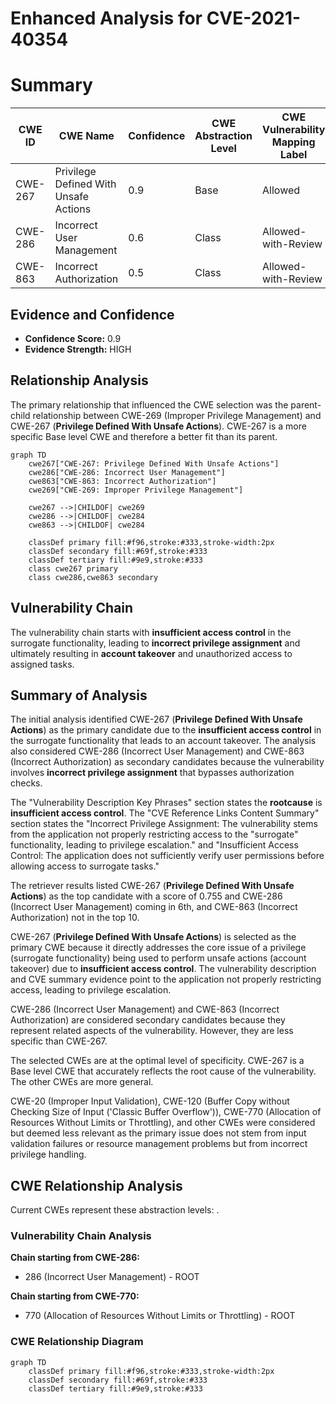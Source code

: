 # Enhanced Analysis for CVE-2021-40354

# Summary
| CWE ID | CWE Name | Confidence | CWE Abstraction Level | CWE Vulnerability Mapping Label | CWE-Vulnerability Mapping Notes |
|---|---|---|---|---|---|
| CWE-267 | Privilege Defined With Unsafe Actions | 0.9 | Base | Allowed | Primary CWE |
| CWE-286 | Incorrect User Management | 0.6 | Class | Allowed-with-Review | Secondary Candidate |
| CWE-863 | Incorrect Authorization | 0.5 | Class | Allowed-with-Review | Secondary Candidate |

## Evidence and Confidence

*   **Confidence Score:** 0.9
*   **Evidence Strength:** HIGH

## Relationship Analysis
The primary relationship that influenced the CWE selection was the parent-child relationship between CWE-269 (Improper Privilege Management) and CWE-267 (**Privilege Defined With Unsafe Actions**). CWE-267 is a more specific Base level CWE and therefore a better fit than its parent.

```mermaid
graph TD
    cwe267["CWE-267: Privilege Defined With Unsafe Actions"]
    cwe286["CWE-286: Incorrect User Management"]
    cwe863["CWE-863: Incorrect Authorization"]
    cwe269["CWE-269: Improper Privilege Management"]

    cwe267 -->|CHILDOF| cwe269
    cwe286 -->|CHILDOF| cwe284
    cwe863 -->|CHILDOF| cwe284

    classDef primary fill:#f96,stroke:#333,stroke-width:2px
    classDef secondary fill:#69f,stroke:#333
    classDef tertiary fill:#9e9,stroke:#333
    class cwe267 primary
    class cwe286,cwe863 secondary
```

## Vulnerability Chain
The vulnerability chain starts with **insufficient access control** in the surrogate functionality, leading to **incorrect privilege assignment** and ultimately resulting in **account takeover** and unauthorized access to assigned tasks.

## Summary of Analysis
The initial analysis identified CWE-267 (**Privilege Defined With Unsafe Actions**) as the primary candidate due to the **insufficient access control** in the surrogate functionality that leads to an account takeover. The analysis also considered CWE-286 (Incorrect User Management) and CWE-863 (Incorrect Authorization) as secondary candidates because the vulnerability involves **incorrect privilege assignment** that bypasses authorization checks.

The "Vulnerability Description Key Phrases" section states the **rootcause** is **insufficient access control**.
The "CVE Reference Links Content Summary" section states the "Incorrect Privilege Assignment: The vulnerability stems from the application not properly restricting access to the "surrogate" functionality, leading to privilege escalation." and "Insufficient Access Control: The application does not sufficiently verify user permissions before allowing access to surrogate tasks."

The retriever results listed CWE-267 (**Privilege Defined With Unsafe Actions**) as the top candidate with a score of 0.755 and CWE-286 (Incorrect User Management) coming in 6th, and CWE-863 (Incorrect Authorization) not in the top 10.

CWE-267 (**Privilege Defined With Unsafe Actions**) is selected as the primary CWE because it directly addresses the core issue of a privilege (surrogate functionality) being used to perform unsafe actions (account takeover) due to **insufficient access control**. The vulnerability description and CVE summary evidence point to the application not properly restricting access, leading to privilege escalation.

CWE-286 (Incorrect User Management) and CWE-863 (Incorrect Authorization) are considered secondary candidates because they represent related aspects of the vulnerability. However, they are less specific than CWE-267.

The selected CWEs are at the optimal level of specificity. CWE-267 is a Base level CWE that accurately reflects the root cause of the vulnerability. The other CWEs are more general.

CWE-20 (Improper Input Validation), CWE-120 (Buffer Copy without Checking Size of Input ('Classic Buffer Overflow')), CWE-770 (Allocation of Resources Without Limits or Throttling), and other CWEs were considered but deemed less relevant as the primary issue does not stem from input validation failures or resource management problems but from incorrect privilege handling.


## CWE Relationship Analysis

Current CWEs represent these abstraction levels: .


### Vulnerability Chain Analysis

**Chain starting from CWE-286:**
- 286 (Incorrect User Management) - ROOT


**Chain starting from CWE-770:**
- 770 (Allocation of Resources Without Limits or Throttling) - ROOT



### CWE Relationship Diagram

```mermaid
graph TD
    classDef primary fill:#f96,stroke:#333,stroke-width:2px
    classDef secondary fill:#69f,stroke:#333
    classDef tertiary fill:#9e9,stroke:#333
```